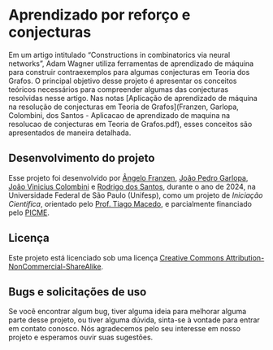 # Aprendizado por reforço e conjecturas


Em um artigo intitulado “Constructions in combinatorics via neural networks”, Adam Wagner utiliza ferramentas de aprendizado de máquina para construir contraexemplos para algumas conjecturas em Teoria
dos Grafos. O principal objetivo desse projeto é apresentar os conceitos teóricos necessários para compreender algumas das conjecturas resolvidas nesse artigo. Nas notas [Aplicação de aprendizado de máquina na resolução de conjecturas em Teoria de Grafos](Franzen, Garlopa, Colombini, dos Santos - Aplicacao de aprendizado de maquina na resolucao de conjecturas em Teoria de Grafos.pdf), esses conceitos são apresentados de maneira detalhada.


## Desenvolvimento do projeto

Esse projeto foi desenvolvido por [Ângelo Franzen](https://github.com/angelofranzen), [João Pedro Garlopa](https://github.com/JPEGarlopa), [João Vinicius Colombini](https://github.com/Jvfc745) e [Rodrigo dos Santos](https://github.com/Rodrigo5677), durante o ano de 2024, na Universidade Federal de São Paulo (Unifesp), como um projeto de _Iniciação Científica_, orientado pelo [Prof. Tiago Macedo](https://github.com/tiagormacedo), e parcialmente financiado pelo [PICME](https://picme.obmep.org.br).


## Licença

Este projeto está licenciado sob uma licença [Creative Commons Attribution-NonCommercial-ShareAlike](https://github.com/Grupo-de-Grafos-ICT-Unifesp/Aprendizado-por-reforco-e-Conjecturas/blob/1d74c441077e54d38e68252334a357deae0ecafd/LICENSE).


## Bugs e solicitações de uso

Se você encontrar algum bug, tiver alguma ideia para melhorar alguma parte desse projeto, ou tiver alguma dúvida, sinta-se à vontade para entrar em contato conosco.  Nós agradecemos pelo seu interesse em nosso projeto e esperamos ouvir suas sugestões.
